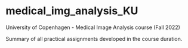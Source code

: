 # medical_img_analysis_KU

University of Copenhagen - Medical Image Analysis course (Fall 2022)

Summary of all practical assignments developed in the course duration. 
